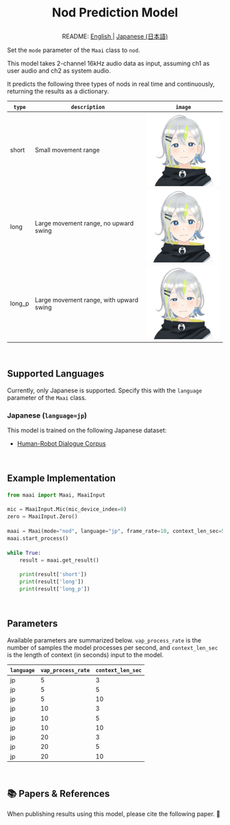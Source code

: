 <h1>
<p align="center">
Nod Prediction Model
</p>
</h1>
<p align="center">
README: <a href="vap_nod.md">English </a> | <a href="vap_nod_JP.md">Japanese (日本語) </a>
</p>

Set the `mode` parameter of the `Maai` class to `nod`.

This model takes 2-channel 16kHz audio data as input, assuming ch1 as user audio and ch2 as system audio.

It predicts the following three types of nods in real time and continuously, returning the results as a dictionary.

<p align="center">

| `type` | `description` | `image` |
| --- | --- | --- |
| short | Small movement range | <img src="../img/short.gif" width="200"> |
| long | Large movement range, no upward swing | <img src="../img/long.gif" width="200"> |
| long_p | Large movement range, with upward swing | <img src="../img/long_p.gif" width="200"> |
</p>

</br>

## Supported Languages

Currently, only Japanese is supported.
Specify this with the `language` parameter of the `Maai` class.

### Japanese (`language=jp`)

This model is trained on the following Japanese dataset:
- [Human-Robot Dialogue Corpus]()

</br>

## Example Implementation

```python
from maai import Maai, MaaiInput

mic = MaaiInput.Mic(mic_device_index=0)
zero = MaaiInput.Zero()

maai = Maai(mode="nod", language="jp", frame_rate=10, context_len_sec=5, audio_ch1=mic, audio_ch2=zero,device="cpu")
maai.start_process()

while True:
    result = maai.get_result()

    print(result['short'])
    print(result['long'])
    print(result['long_p'])
```

</br>

## Parameters

Available parameters are summarized below.
`vap_process_rate` is the number of samples the model processes per second, and `context_len_sec` is the length of context (in seconds) input to the model.

| `language` | `vap_process_rate` | `context_len_sec` |
| --- | --- | --- |
| jp | 5 | 3 |
| jp | 5 | 5 |
| jp | 5 | 10 |
| jp | 10 | 3 |
| jp | 10 | 5 |
| jp | 10 | 10 |
| jp | 20 | 3 |
| jp | 20 | 5 |
| jp | 20 | 10 |

<br>

## 📚 Papers & References

When publishing results using this model, please cite the following paper. 🙏